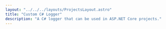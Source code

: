 ```yaml
---
layout: "../../../layouts/ProjectsLayout.astro"
title: "Custom C# Logger"
description: "A C# logger that can be used in ASP.NET Core projects."
---
```

